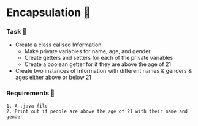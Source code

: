 # Encapsulation 🍵

### Task 🐧
 - Create a class callsed Information:
   - Make private variables for name, age, and gender
   - Create getters and setters for each of the private variables
   - Create a boolean getter for if they are above the age of 21
 - Create two instances of Information with different names & genders & ages either above or below 21

### Requirements 🏫
```
1. A .java file
2. Print out if people are above the age of 21 with their name and gender
```

